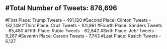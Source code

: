 #Total Number of Tweets: 876,696 
---
#First Place: Trump Tweets - 491,120
#Second Place: Clinton Tweets - 132,149
#Third Place: Cruz Tweets - 101,981
#Fourth Place: Sanders Tweets - 65,480
#Fifth Place: Rubio Tweets - 62,842
#Sixth Place: Jeb! Tweets - 9,267
#Seventh Place: Carson Tweets - 7,743
#Last Place: Kasich Tweets - 6,127
